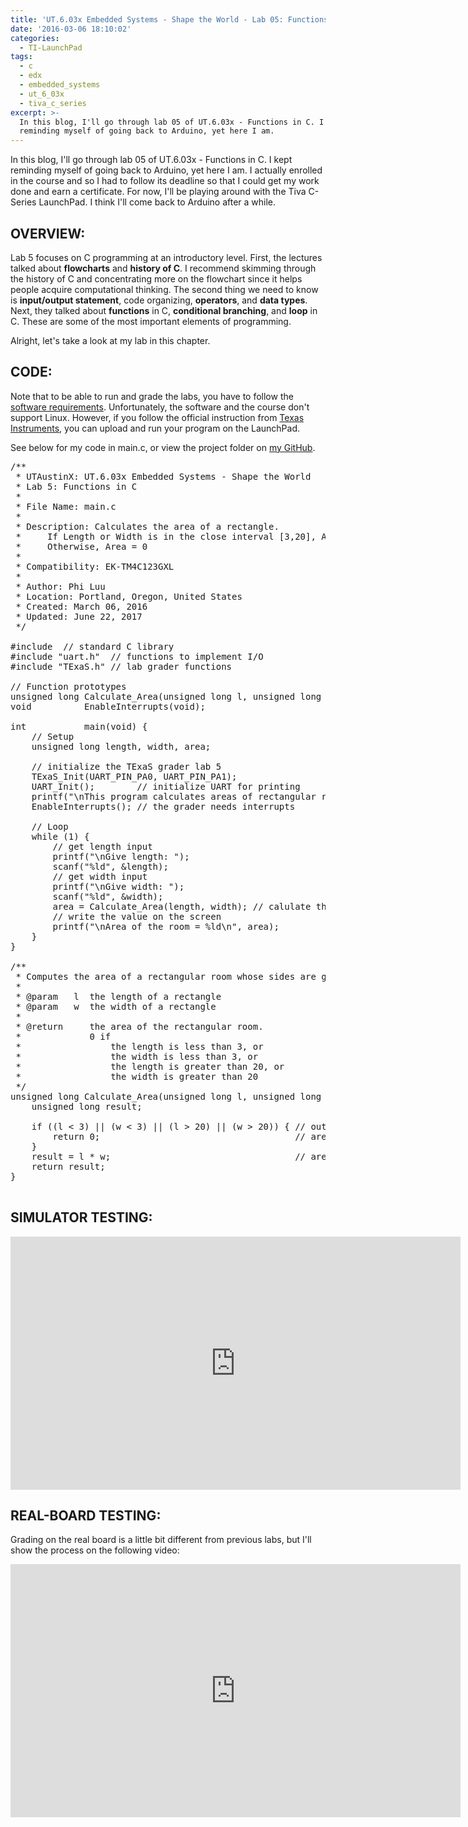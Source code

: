 ```yaml
---
title: 'UT.6.03x Embedded Systems - Shape the World - Lab 05: Functions in C'
date: '2016-03-06 18:10:02'
categories:
  - TI-LaunchPad
tags:
  - c
  - edx
  - embedded_systems
  - ut_6_03x
  - tiva_c_series
excerpt: >-
  In this blog, I'll go through lab 05 of UT.6.03x - Functions in C. I kept
  reminding myself of going back to Arduino, yet here I am.
---
```


In this blog, I'll go through lab 05 of UT.6.03x - Functions in C. I kept reminding myself of going back to Arduino, yet here I am. I actually enrolled in the course and so I had to follow its deadline so that I could get my work done and earn a certificate. For now, I'll be playing around with the Tiva C-Series LaunchPad. I think I'll come back to Arduino after a while.

## **OVERVIEW:**

Lab 5 focuses on C programming at an introductory level. First, the lectures talked about **flowcharts** and **history of C**. I recommend skimming through the history of C and concentrating more on the flowchart since it helps people acquire computational thinking. The second thing we need to know is **input/output statement**, code organizing, **operators**, and **data types**. Next, they talked about **functions** in C, **conditional branching**, and **loop** in C. These are some of the most important elements of programming.

Alright, let's take a look at my lab in this chapter.

## **CODE:**

Note that to be able to run and grade the labs, you have to follow the [software requirements](https://github.com/philectron/ut-6-03x/blob/master/software_requirements.pdf). Unfortunately, the software and the course don't support Linux. However, if you follow the official instruction from [Texas Instruments](http://www.ti.com/ww/en/LaunchPad/software.html#tabs), you can upload and run your program on the LaunchPad.

See below for my code in main.c, or view the project folder on [my GitHub](https://github.com/philectron/ut-6-03x/tree/master/lab_05_functions_in_c).

<pre class="prettyprint c-html linenums:1">
/**
 * UTAustinX: UT.6.03x Embedded Systems - Shape the World
 * Lab 5: Functions in C
 *
 * File Name: main.c
 *
 * Description: Calculates the area of a rectangle.
 *     If Length or Width is in the close interval [3,20], Area = Length * Width
 *     Otherwise, Area = 0
 *
 * Compatibility: EK-TM4C123GXL
 *
 * Author: Phi Luu
 * Location: Portland, Oregon, United States
 * Created: March 06, 2016
 * Updated: June 22, 2017
 */

#include <stdio.h> // standard C library
#include "uart.h"  // functions to implement I/O
#include "TExaS.h" // lab grader functions

// Function prototypes
unsigned long Calculate_Area(unsigned long l, unsigned long w);
void          EnableInterrupts(void);

int           main(void) {
    // Setup
    unsigned long length, width, area;

    // initialize the TExaS grader lab 5
    TExaS_Init(UART_PIN_PA0, UART_PIN_PA1);
    UART_Init();        // initialize UART for printing
    printf("\nThis program calculates areas of rectangular rooms.\n");
    EnableInterrupts(); // the grader needs interrupts

    // Loop
    while (1) {
        // get length input
        printf("\nGive length: ");
        scanf("%ld", &length);
        // get width input
        printf("\nGive width: ");
        scanf("%ld", &width);
        area = Calculate_Area(length, width); // calulate the area
        // write the value on the screen
        printf("\nArea of the room = %ld\n", area);
    }
}

/**
 * Computes the area of a rectangular room whose sides are given.
 *
 * @param   l  the length of a rectangle
 * @param   w  the width of a rectangle
 *
 * @return     the area of the rectangular room.
 *             0 if
 *                 the length is less than 3, or
 *                 the width is less than 3, or
 *                 the length is greater than 20, or
 *                 the width is greater than 20
 */
unsigned long Calculate_Area(unsigned long l, unsigned long w) {
    unsigned long result;

    if ((l < 3) || (w < 3) || (l > 20) || (w > 20)) { // out of range cases
        return 0;                                     // area = 0
    }
    result = l * w;                                   // area = length * width
    return result;
}

</pre>

## **SIMULATOR TESTING:**

<div class="embedded-video">
  <iframe width="720" height="405" src="https://www.youtube.com/embed/Hr_nCS1B1VY?list=PLt_UZum7NVtnj_7WdI7Gp1cbeFg79-ami" frameborder="0" allowfullscreen></iframe>
</div>

## **REAL-BOARD TESTING:**

Grading on the real board is a little bit different from previous labs, but I'll show the process on the following video:

<div class="embedded-video">
  <iframe width="720" height="405" src="https://www.youtube.com/embed/O2tv0N5cFto?list=PLt_UZum7NVtnj_7WdI7Gp1cbeFg79-ami" frameborder="0" allowfullscreen></iframe>
</div>
